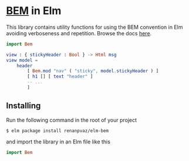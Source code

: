 # [BEM](http://getbem.com/naming/) in Elm

This library contains utility functions for using the BEM convention in Elm avoiding verboseness and repetition. Browse the docs [here](https://package.elm-lang.org/packages/renanpvaz/elm-bem/latest/Bem).

```elm
import Bem

view : { stickyHeader : Bool } -> Html msg
view model =
    header
        [ Bem.mod "nav" ( "sticky", model.stickyHeader ) ]
        [ h1 [] [ text "header" ]
        -- ...
        ]
```

## Installing

Run the following command in the root of your project

```shell
$ elm package install renanpvaz/elm-bem
```

and import the library in an Elm file like this

```elm
import Bem
```
